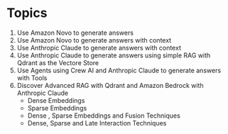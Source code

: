 # Topics

1. Use Amazon Novo to generate answers
2. Use Amazon Novo to generate answers with context
3. Use Anthropic Claude to generate answers with context
4. Use Anthropic Claude to generate answers using simple RAG with Qdrant as the Vectore Store
5. Use Agents using Crew AI and Anthropic Claude to generate answers with Tools
6. Discover Advanced RAG with Qdrant and Amazon Bedrock with Anthropic Claude
     * Dense Embeddings
     * Sparse Embeddings
     * Dense , Sparse  Embeddings and Fusion Techniques
     * Dense, Sparse and Late Interaction Techniques
  
